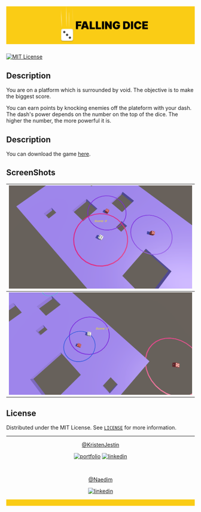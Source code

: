 # ![Banner](./docs/images/banner.png)

[![MIT License](https://img.shields.io/github/license/Falling-Dice/Game.svg?style=for-the-badge)](https://github.com/Falling-Dice/Game/blob/master/LICENSE)

## Description

You are on a platform which is surrounded by void. The objective is to make the biggest score.

You can earn points by knocking enemies off the plateform with your dash. The dash's power depends on the number on the top of the dice. The higher the number, the more powerful it is.

## Description

You can download the game [here](https://krinest.itch.io/falling-dice#download).

## ScreenShots

| ![Screen 1](./docs/images/screen1.png) |
| -------------------------------------- |
| ![Screen 2](./docs/images/screen2.png) |

## License

Distributed under the MIT License. See [`LICENSE`](https://github.com/Falling-Dice/Game/blob/master/LICENSE) for more information.

<hr>

<div align="center">

[@KristenJestin](https://www.github.com/KristenJestin)

</div>

<div align="center">

[![portfolio](https://img.shields.io/badge/my_portfolio-ff8226?style=for-the-badge&logo=ko-fi&logoColor=white)](https://kristenjestin.fr)
[![linkedin](https://img.shields.io/badge/linkedin-0A66C2?style=for-the-badge&logo=linkedin&logoColor=white)](https://www.linkedin.com/in/kristen-jestin)

</div>

<br/>

<div align="center">

[@Naedim](https://www.github.com/Naedim)

</div>

<div align="center">

[![linkedin](https://img.shields.io/badge/linkedin-0A66C2?style=for-the-badge&logo=linkedin&logoColor=white)](https://www.linkedin.com/in/dam-no)

</div>

![Banner Bottom](./docs/images/banner-bottom.png)
